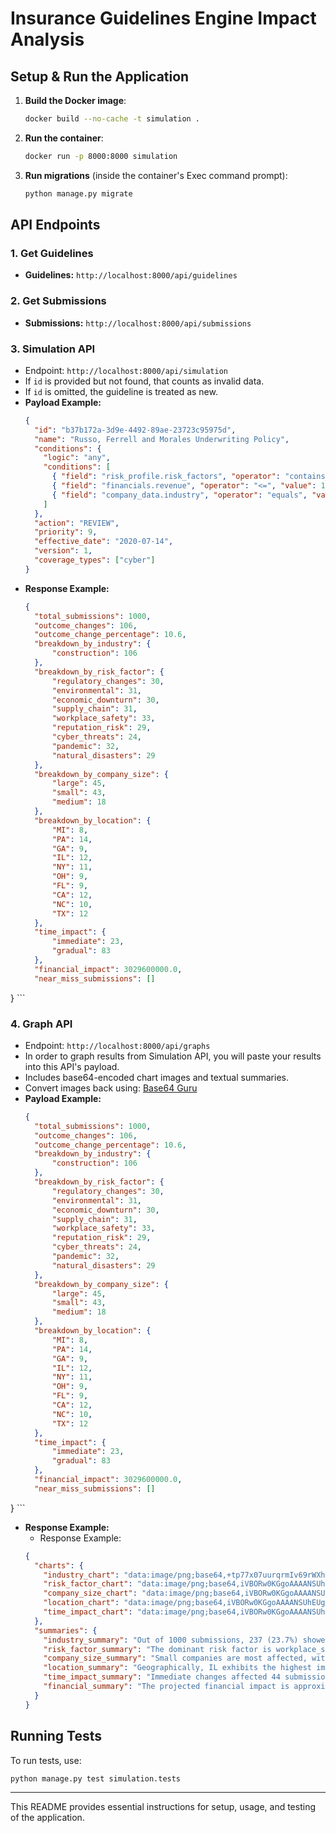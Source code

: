 # Insurance Guidelines Engine Impact Analysis

## Setup & Run the Application

1. **Build the Docker image**:
   ```sh
   docker build --no-cache -t simulation .
   ```
2. **Run the container**:
   ```sh
   docker run -p 8000:8000 simulation
   ```
3. **Run migrations** (inside the container's Exec command prompt):
   ```sh
   python manage.py migrate
   ```

## API Endpoints

### 1. Get Guidelines
   - **Guidelines:** `http://localhost:8000/api/guidelines`

### 2. Get Submissions
   - **Submissions:** `http://localhost:8000/api/submissions`

### 3. Simulation API
   - Endpoint: `http://localhost:8000/api/simulation`
   - If `id` is provided but not found, that counts as invalid data.
   - If `id` is omitted, the guideline is treated as new.
   - **Payload Example:**
     ```json
     {
       "id": "b37b172a-3d9e-4492-89ae-23723c95975d",
       "name": "Russo, Ferrell and Morales Underwriting Policy",
       "conditions": {
         "logic": "any",
         "conditions": [
           { "field": "risk_profile.risk_factors", "operator": "contains_at_least", "value": { "items": ["cyber_threats"], "threshold": 3 } },
           { "field": "financials.revenue", "operator": "<=", "value": 1000 },
           { "field": "company_data.industry", "operator": "equals", "value": "construction" }
         ]
       },
       "action": "REVIEW",
       "priority": 9,
       "effective_date": "2020-07-14",
       "version": 1,
       "coverage_types": ["cyber"]
     }
     ```
   - **Response Example:**
     ```json
     {
       "total_submissions": 1000,
       "outcome_changes": 106,
       "outcome_change_percentage": 10.6,
       "breakdown_by_industry": {
           "construction": 106
       },
       "breakdown_by_risk_factor": {
           "regulatory_changes": 30,
           "environmental": 31,
           "economic_downturn": 30,
           "supply_chain": 31,
           "workplace_safety": 33,
           "reputation_risk": 29,
           "cyber_threats": 24,
           "pandemic": 32,
           "natural_disasters": 29
       },
       "breakdown_by_company_size": {
           "large": 45,
           "small": 43,
           "medium": 18
       },
       "breakdown_by_location": {
           "MI": 8,
           "PA": 14,
           "GA": 9,
           "IL": 12,
           "NY": 11,
           "OH": 9,
           "FL": 9,
           "CA": 12,
           "NC": 10,
           "TX": 12
       },
       "time_impact": {
           "immediate": 23,
           "gradual": 83
       },
       "financial_impact": 3029600000.0,
       "near_miss_submissions": []
   }
     ```

### 4. Graph API
   - Endpoint: `http://localhost:8000/api/graphs`
   - In order to graph results from Simulation API, you will paste your results into this API's payload.
   - Includes base64-encoded chart images and textual summaries.
   - Convert images back using: [Base64 Guru](https://base64.guru/converter/decode/image)
   - **Payload Example:**
     ```json
     {
       "total_submissions": 1000,
       "outcome_changes": 106,
       "outcome_change_percentage": 10.6,
       "breakdown_by_industry": {
           "construction": 106
       },
       "breakdown_by_risk_factor": {
           "regulatory_changes": 30,
           "environmental": 31,
           "economic_downturn": 30,
           "supply_chain": 31,
           "workplace_safety": 33,
           "reputation_risk": 29,
           "cyber_threats": 24,
           "pandemic": 32,
           "natural_disasters": 29
       },
       "breakdown_by_company_size": {
           "large": 45,
           "small": 43,
           "medium": 18
       },
       "breakdown_by_location": {
           "MI": 8,
           "PA": 14,
           "GA": 9,
           "IL": 12,
           "NY": 11,
           "OH": 9,
           "FL": 9,
           "CA": 12,
           "NC": 10,
           "TX": 12
       },
       "time_impact": {
           "immediate": 23,
           "gradual": 83
       },
       "financial_impact": 3029600000.0,
       "near_miss_submissions": []
   }
     ```
   - **Response Example:**
     - Response Example:
     ```json
     {
       "charts": {
         "industry_chart": "data:image/png;base64,+tp77x07uurqrmIv69rWXhcbtrWtvffuuhbsX…",
         "risk_factor_chart": "data:image/png;base64,iVBORw0KGgoAAAANSUhEUgAAAlgAAAGQCAYAAA…",
         "company_size_chart": "data:image/png;base64,iVBORw0KGgoAAAANSUhEUgAAAlgAAAGQCAYAAAB…",
         "location_chart": "data:image/png;base64,iVBORw0KGgoAAAANSUhEUgAAAlgAAAGQCAYAAABy…",
         "time_impact_chart": "data:image/png;base64,iVBORw0KGgoAAAANSUhEUgAAAlgAAAGQCAYAAAByN…"
       },
       "summaries": {
         "industry_summary": "Out of 1000 submissions, 237 (23.7%) showed changes. The industry most impacted is transportation.",
         "risk_factor_summary": "The dominant risk factor is workplace_safety, which plays a key role in the outcome differences.",
         "company_size_summary": "Small companies are most affected, with 117 impacted submissions.",
         "location_summary": "Geographically, IL exhibits the highest impact.",
         "time_impact_summary": "Immediate changes affected 44 submissions, while gradual changes impacted 193, suggesting that future renewals may follow these patterns.",
         "financial_summary": "The projected financial impact is approximately $5,087,600,000.00, indicating significant economic implications."
       }
     }
     ```

## Running Tests
To run tests, use:
```sh
python manage.py test simulation.tests
```

---

This README provides essential instructions for setup, usage, and testing of the application.

